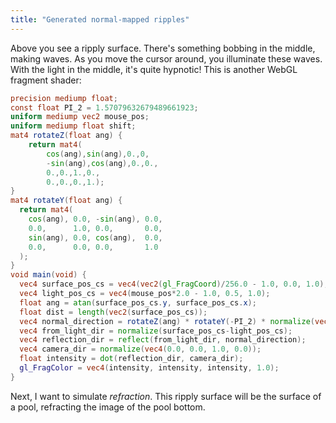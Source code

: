 ```yaml
---
title: "Generated normal-mapped ripples"
---
```


<div>
  <canvas width="512" height="512" style="width: 256px; height: 256px;" id="canv"></canvas>
</div>
<script id="fragment-shader" type="x-shader/x-fragment">
  precision mediump float;
  const float PI_2 = 1.57079632679489661923;
  uniform mediump vec2 mouse_pos;
  uniform mediump float shift;
  mat4 rotateZ(float ang) {
      return mat4(
          cos(ang),sin(ang),0.,0,
          -sin(ang),cos(ang),0.,0.,
          0.,0.,1.,0.,
          0.,0.,0.,1.);
  }
  mat4 rotateY(float ang) {
    return mat4(
      cos(ang), 0.0, -sin(ang), 0.0,
      0.0,      1.0, 0.0,       0.0,
      sin(ang), 0.0, cos(ang),  0.0,
      0.0,      0.0, 0.0,       1.0
    );
  }
  void main(void) {
    vec4 surface_pos_cs = vec4(vec2(gl_FragCoord)/256.0 - 1.0, 0.0, 1.0);
    vec4 light_pos_cs = vec4(mouse_pos*2.0 - 1.0, 0.5, 1.0);
    float ang = atan(surface_pos_cs.y, surface_pos_cs.x);
    float dist = length(vec2(surface_pos_cs));
    vec4 normal_direction = rotateZ(ang) * rotateY(-PI_2) * normalize(vec4(1.0, 0.0, sin((dist-shift)*20.0)/4.0, 0.0));
    vec4 from_light_dir = normalize(surface_pos_cs-light_pos_cs);  
    vec4 reflection_dir = reflect(from_light_dir, normal_direction);
    vec4 camera_dir = normalize(vec4(0.0, 0.0, 1.0, 0.0));
    float intensity = dot(reflection_dir, camera_dir);
    gl_FragColor = vec4(intensity, intensity, intensity, 1.0);
  }
</script>
<script>
  const canvas = document.getElementById("canv");
  const gl = canvas.getContext('webgl');
  const vertexBuf = gl.createBuffer();
  gl.bindBuffer(gl.ARRAY_BUFFER, vertexBuf);
  gl.bufferData(gl.ARRAY_BUFFER, new Float32Array([
    -1,1,  -1,-1,  1,-1,  1, 1,
  ]), gl.STATIC_DRAW);
  function createShader(ty, src) {
    const s = gl.createShader(ty);
    gl.shaderSource(s, src);
    gl.compileShader(s);
    if (!gl.getShaderParameter(s, gl.COMPILE_STATUS)) throw gl.getShaderInfoLog(s);
    return s;
  }
  const vertShader = createShader(gl.VERTEX_SHADER, 'attribute vec2 c;void main(void){gl_Position=vec4(c, 0.0, 1.0);}');
  const fragShader = createShader(gl.FRAGMENT_SHADER, document.getElementById("fragment-shader").innerText);
  const prog = gl.createProgram();
  gl.attachShader(prog, vertShader);
  gl.attachShader(prog, fragShader);
  gl.linkProgram(prog);
  const coord = gl.getAttribLocation(prog, "c");
  const mousePosLoc = gl.getUniformLocation(prog, "mouse_pos");
  const shiftLoc = gl.getUniformLocation(prog, "shift");
  gl.useProgram(prog);
  gl.vertexAttribPointer(coord, 2, gl.FLOAT, false, 0, 0);
  var mousePos = {x: 0.1, y: 0.1};
  canvas.onmousemove = function(ev) {
    mousePos.x = ev.offsetX/256;
    mousePos.y = (256-ev.offsetY)/256;
  }
  function draw(ev) {
    gl.enableVertexAttribArray(coord);
    gl.uniform2fv(mousePosLoc, [mousePos.x, mousePos.y]);
    gl.uniform1f(shiftLoc, ((new Date().getTime())/1000)% (2*Math.PI));
    gl.clear(gl.COLOR_BUFFER_BIT);
    gl.drawArrays(gl.TRIANGLE_FAN, 0, 4);
    window.setTimeout(function(){window.requestAnimationFrame(draw);}, 33);
  }
  window.requestAnimationFrame(draw);
</script>

Above you see a ripply surface.
There's something bobbing in the middle, making waves.
As you move the cursor around,
you illuminate these waves.
With the light in the middle, it's quite hypnotic!
This is another WebGL fragment shader:

```glsl
precision mediump float;
const float PI_2 = 1.57079632679489661923;
uniform mediump vec2 mouse_pos;
uniform mediump float shift;
mat4 rotateZ(float ang) {
    return mat4(
        cos(ang),sin(ang),0.,0,
        -sin(ang),cos(ang),0.,0.,
        0.,0.,1.,0.,
        0.,0.,0.,1.);
}
mat4 rotateY(float ang) {
  return mat4(
    cos(ang), 0.0, -sin(ang), 0.0,
    0.0,      1.0, 0.0,       0.0,
    sin(ang), 0.0, cos(ang),  0.0,
    0.0,      0.0, 0.0,       1.0
  );
}
void main(void) {
  vec4 surface_pos_cs = vec4(vec2(gl_FragCoord)/256.0 - 1.0, 0.0, 1.0);
  vec4 light_pos_cs = vec4(mouse_pos*2.0 - 1.0, 0.5, 1.0);
  float ang = atan(surface_pos_cs.y, surface_pos_cs.x);
  float dist = length(vec2(surface_pos_cs));
  vec4 normal_direction = rotateZ(ang) * rotateY(-PI_2) * normalize(vec4(1.0, 0.0, sin((dist-shift)*20.0)/4.0, 0.0));
  vec4 from_light_dir = normalize(surface_pos_cs-light_pos_cs);  
  vec4 reflection_dir = reflect(from_light_dir, normal_direction);
  vec4 camera_dir = normalize(vec4(0.0, 0.0, 1.0, 0.0));
  float intensity = dot(reflection_dir, camera_dir);
  gl_FragColor = vec4(intensity, intensity, intensity, 1.0);
}
```

Next, I want to simulate _refraction_.
This ripply surface will be the surface of a pool,
refracting the image of the pool bottom.
